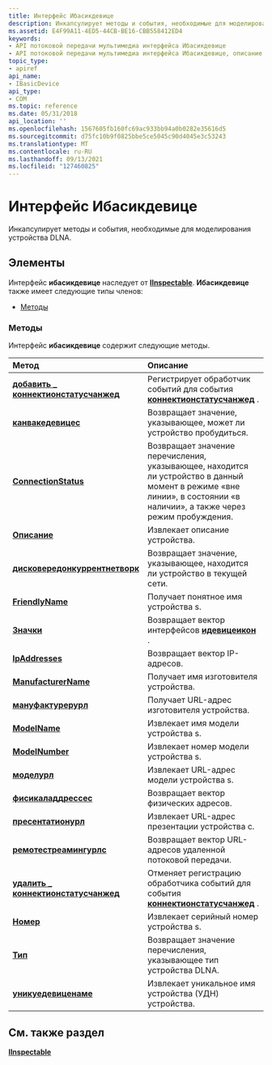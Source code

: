 ```yaml
---
title: Интерфейс Ибасикдевице
description: Инкапсулирует методы и события, необходимые для моделирования устройства DLNA.
ms.assetid: E4F99A11-4ED5-44CB-BE16-CBB558412ED4
keywords:
- API потоковой передачи мультимедиа интерфейса Ибасикдевице
- API потоковой передачи мультимедиа интерфейса Ибасикдевице, описание
topic_type:
- apiref
api_name:
- IBasicDevice
api_type:
- COM
ms.topic: reference
ms.date: 05/31/2018
api_location: ''
ms.openlocfilehash: 1567605fb160fc69ac933bb94a0b0282e35616d5
ms.sourcegitcommit: d75fc10b9f0825bbe5ce5045c90d4045e3c53243
ms.translationtype: MT
ms.contentlocale: ru-RU
ms.lasthandoff: 09/13/2021
ms.locfileid: "127460825"
---
```

# <a name="ibasicdevice-interface"></a>Интерфейс Ибасикдевице

Инкапсулирует методы и события, необходимые для моделирования устройства DLNA.

## <a name="members"></a>Элементы

Интерфейс **ибасикдевице** наследует от [**IInspectable**](/windows/desktop/api/inspectable/nn-inspectable-iinspectable). **Ибасикдевице** также имеет следующие типы членов:

-   [Методы](#methods)

### <a name="methods"></a>Методы

Интерфейс **ибасикдевице** содержит следующие методы.



| Метод                                                                                 | Описание                                                                                                                    |
|:---------------------------------------------------------------------------------------|:-------------------------------------------------------------------------------------------------------------------------------|
| [**добавить \_ коннектионстатусчанжед**](ibasicdevice-add-connectionstatuschanged.md)       | Регистрирует обработчик событий для события [**коннектионстатусчанжед**](connectionstatuschanged.md) .<br/>                |
| [**канвакедевицес**](ibasicdevice-canwakedevices.md)                                  | Возвращает значение, указывающее, может ли устройство пробудиться.<br/>                                                            |
| [**ConnectionStatus**](/previous-versions/windows/desktop/legacy/hh828873(v=vs.85))                              | Возвращает значение перечисления, указывающее, находится ли устройство в данный момент в режиме «вне линии», в состоянии «в наличии», а также через режим пробуждения.<br/> |
| [**Описание**](ibasicdevice-description.md)                                        | Извлекает описание устройства.<br/>                                                                              |
| [**дисковередонкуррентнетворк**](ibasicdevice-discoveredoncurrentnetwork.md)          | Возвращает значение, указывающее, находится ли устройство в текущей сети.<br/>                                           |
| [**FriendlyName**](ibasicdevice-friendlyname.md)                                      | Получает понятное имя устройства s.<br/>                                                                               |
| [**Значки**](ibasicdevice-icons.md)                                                    | Возвращает вектор интерфейсов [**идевицеикон**](/previous-versions/windows/desktop/api/windows.media.streaming/nn-windows-media-streaming-ideviceicon) .<br/>                                                  |
| [**IpAddresses**](ibasicdevice-ipaddresses.md)                                        | Возвращает вектор IP-адресов.<br/>                                                                                   |
| [**ManufacturerName**](ibasicdevice-manufacturername.md)                              | Получает имя изготовителя устройства.<br/>                                                                           |
| [**мануфактурерурл**](ibasicdevice-manufacturerurl.md)                                | Получает URL-адрес изготовителя устройства.<br/>                                                                            |
| [**ModelName**](ibasicdevice-modelname.md)                                            | Извлекает имя модели устройства s.<br/>                                                                                  |
| [**ModelNumber**](ibasicdevice-modelnumber.md)                                        | Извлекает номер модели устройства s.<br/>                                                                                |
| [**моделурл**](ibasicdevice-modelurl.md)                                              | Извлекает URL-адрес модели устройства s.<br/>                                                                                   |
| [**фисикаладдрессес**](ibasicdevice-physicaladdresses.md)                            | Возвращает вектор физических адресов.<br/>                                                                             |
| [**пресентатионурл**](ibasicdevice-presentationurl.md)                                | Извлекает URL-адрес презентации устройства с.<br/>                                                                            |
| [**ремотестреамингурлс**](ibasicdevice-remotestreamingurls.md)                        | Возвращает вектор URL-адресов удаленной потоковой передачи.<br/>                                                                          |
| [**удалить \_ коннектионстатусчанжед**](ibasicdevice-remove-connectionstatuschanged.md) | Отменяет регистрацию обработчика событий для события [**коннектионстатусчанжед**](connectionstatuschanged.md) .<br/>              |
| [**Номер**](ibasicdevice-serialnumber.md)                                      | Извлекает серийный номер устройства s.<br/>                                                                               |
| [**Тип**](ibasicdevice-type.md)                                                      | Возвращает значение перечисления, указывающее тип устройства DLNA.<br/>                                       |
| [**уникуедевиценаме**](ibasicdevice-uniquedevicename.md)                              | Извлекает уникальное имя устройства (УДН) устройства.<br/>                                                                    |



 

## <a name="see-also"></a>См. также раздел

<dl> <dt>

[**IInspectable**](/windows/desktop/api/inspectable/nn-inspectable-iinspectable)
</dt> </dl>

 


